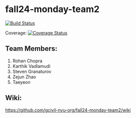 # fall24-monday-team2

[![Build Status](https://app.travis-ci.com/gcivil-nyu-org/fall24-monday-team2.svg?token=Ws8r5XrbQFzCJMCr9AX7&branch=develop)](https://app.travis-ci.com/gcivil-nyu-org/fall24-monday-team2)

Coverage:  [![Coverage Status](https://coveralls.io/repos/github/gcivil-nyu-org/fall24-monday-team2/badge.svg?branch=develop)](https://coveralls.io/github/gcivil-nyu-org/fall24-monday-team2?branch=develop)


## Team Members:
1. Rohan Chopra
2. Karthik Vadlamudi
3. Steven Granaturov
4. Zejun Zhao
5. Taeyeon 

## Wiki:
https://github.com/gcivil-nyu-org/fall24-monday-team2/wiki
